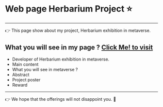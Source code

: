 # Web page Herbarium Project :star:

---
:point_right: This page show about my project, Herbarium exhibition in metaverse.

## What you will see in my page ? [Click Me! to visit](https://sitthatkaja.github.io/HerbariumWebpage/)
- Developer of Herbarium exhibition in metaverse.
- Main content
- What you will see in metaverse ?
- Abstract
- Project poster
- Reward
---

:point_right: We hope that the offerings will not disappoint you. :revolving_hearts:

